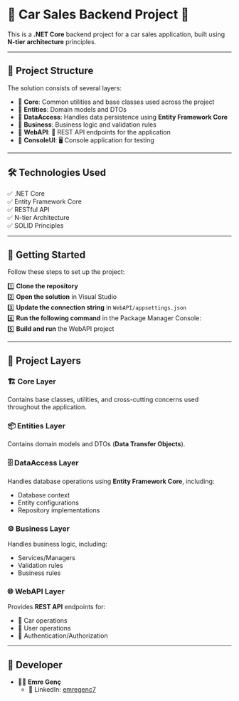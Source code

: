 # 🚗 Car Sales Backend Project 🚀

This is a **.NET Core** backend project for a car sales application, built using **N-tier architecture** principles.  

---

## 📂 Project Structure  

The solution consists of several layers:  

- 🔹 **Core**: Common utilities and base classes used across the project  
- 🔹 **Entities**: Domain models and DTOs  
- 🔹 **DataAccess**: Handles data persistence using **Entity Framework Core**  
- 🔹 **Business**: Business logic and validation rules  
- 🔹 **WebAPI**: 🚀 REST API endpoints for the application  
- 🔹 **ConsoleUI**: 🖥️ Console application for testing  

---

## 🛠️ Technologies Used  

✅ .NET Core  
✅ Entity Framework Core  
✅ RESTful API  
✅ N-tier Architecture  
✅ SOLID Principles  

---

## 🚀 Getting Started  

Follow these steps to set up the project:  

1️⃣ **Clone the repository**  
2️⃣ **Open the solution** in Visual Studio  
3️⃣ **Update the connection string** in `WebAPI/appsettings.json`  
4️⃣ **Run the following command** in the Package Manager Console:  
5️⃣ **Build and run** the WebAPI project  

---

## 📌 Project Layers  

### 🏗️ Core Layer  
Contains base classes, utilities, and cross-cutting concerns used throughout the application.  

### 📦 Entities Layer  
Contains domain models and DTOs (**Data Transfer Objects**).  

### 🗄️ DataAccess Layer  
Handles database operations using **Entity Framework Core**, including:  
- Database context  
- Entity configurations  
- Repository implementations  

### ⚙️ Business Layer  
Handles business logic, including:  
- Services/Managers  
- Validation rules  
- Business rules  

### 🌐 WebAPI Layer  
Provides **REST API** endpoints for:  
- 🚗 Car operations  
- 👤 User operations  
- 🔐 Authentication/Authorization  

---

## 👥 Developer  

- 👨‍💻 **Emre Genç**  
  - 🔗 LinkedIn: [emregenc7](https://www.linkedin.com/in/emregenc7/)  

